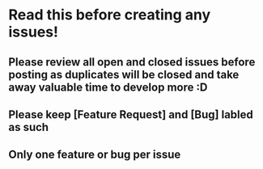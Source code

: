 # Read this before creating any issues!
## Please review all open and closed issues before posting as duplicates will be closed and take away valuable time to develop more :D
## Please keep [Feature Request] and [Bug] labled as such
## Only one feature or bug per issue
